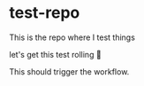 # test-repo
This is the repo where I test things

let's get this test rolling :rocket:

This should trigger the workflow.
